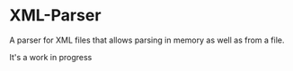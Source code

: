 # XML-Parser
A parser for XML files that allows parsing in memory as well as from a file.

It's a work in progress
